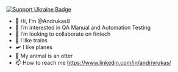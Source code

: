 [![Support Ukraine Badge](https://bit.ly/support-ukraine-now)](https://github.com/support-ukraine/support-ukraine)

- 👋 Hi, I’m @Andrukas8
- 👀 I’m interested in QA Manual and Automation Testing
- 💞️ I’m looking to collaborate on fintech
- 🚂 I like trains
- 🛩️ I like planes
- 🦦 My animal is an otter
- 📫 How to reach me https://www.linkedin.com/in/andriyrukas/

<!---
Andrukas8/Andrukas8 is a ✨ special ✨ repository because its `README.md` (this file) appears on your GitHub profile.
You can click the Preview link to take a look at your changes.
--->
